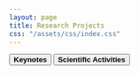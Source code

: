 ```yaml
---
layout: page
title: Research Projects
css: "/assets/css/index.css"
---
```


<!-- <div class="list-filters">
  <a href="/" class="list-filter ">Home</a>
  <a href="/publications" class="list-filter filter-selected">Publications</a>
  <a href="/contact" class="list-filter">Contact</a>
  <a href="/about" class="list-filter">About</a>
</div> -->


<div class="tab-wrapper">
	<div class="tab">
	<button class="tablinks" onclick="openSection(event, 'R&D Projects')"  id="defaultOpen"><strong>Keynotes</strong></button>
	<button class="tablinks" onclick="openSection(event, 'Scientific Activities')"><strong>Scientific Activities</strong></button>
	</div>
</div>



<script>
// JavaScript for Tabs
function openSection(evt, sectionName) {
  var i, tabcontent, tablinks;
  tabcontent = document.getElementsByClassName("tabcontent");
  for (i = 0; i < tabcontent.length; i++) {
    tabcontent[i].style.display = "none";
  }
  tablinks = document.getElementsByClassName("tablinks");
  for (i = 0; i < tablinks.length; i++) {
    tablinks[i].className = tablinks[i].className.replace(" active", "");
  }
  document.getElementById(sectionName).style.display = "block";
  evt.currentTarget.className += " active";
}

// Open the first tab by default
document.addEventListener("DOMContentLoaded", function() {
  document.getElementById("defaultOpen").click();
});
</script>